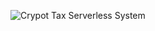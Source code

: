 ![Crypot Tax Serverless System ](https://github.com/user-attachments/assets/34d0d700-6aeb-4d93-97e6-ea8eb79e9ca5)

